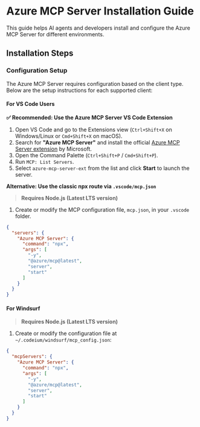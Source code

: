 # Azure MCP Server Installation Guide

This guide helps AI agents and developers install and configure the Azure MCP Server for different environments.

## Installation Steps

### Configuration Setup

The Azure MCP Server requires configuration based on the client type. Below are the setup instructions for each supported client:

#### For VS Code Users

**✅ Recommended: Use the Azure MCP Server VS Code Extension**

1. Open VS Code and go to the Extensions view
   (`Ctrl+Shift+X` on Windows/Linux or `Cmd+Shift+X` on macOS).
2. Search for **"Azure MCP Server"** and install the official [Azure MCP Server extension](https://marketplace.visualstudio.com/items?itemName=ms-azuretools.vscode-azure-mcp-server) by Microsoft.
3. Open the Command Palette (`Ctrl+Shift+P` / `Cmd+Shift+P`).
4. Run `MCP: List Servers`.
5. Select `azure-mcp-server-ext` from the list and click **Start** to launch the server.

**Alternative: Use the classic npx route via `.vscode/mcp.json`**

> **Requires Node.js (Latest LTS version)**

1. Create or modify the MCP configuration file, `mcp.json`, in your `.vscode` folder.

```json
{
  "servers": {
    "Azure MCP Server": {
      "command": "npx",
      "args": [
        "-y",
        "@azure/mcp@latest",
        "server",
        "start"
      ]
    }
  }
}
```

#### For Windsurf

> **Requires Node.js (Latest LTS version)**

1. Create or modify the configuration file at `~/.codeium/windsurf/mcp_config.json`:

```json
{
  "mcpServers": {
    "Azure MCP Server": {
      "command": "npx",
      "args": [
        "-y",
        "@azure/mcp@latest",
        "server",
        "start"
      ]
    }
  }
}
```
